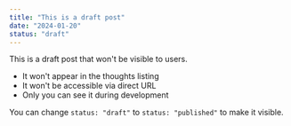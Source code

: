 ```yaml
---
title: "This is a draft post"
date: "2024-01-20"
status: "draft"
---
```


This is a draft post that won't be visible to users.

- It won't appear in the thoughts listing
- It won't be accessible via direct URL
- Only you can see it during development

You can change `status: "draft"` to `status: "published"` to make it visible.
